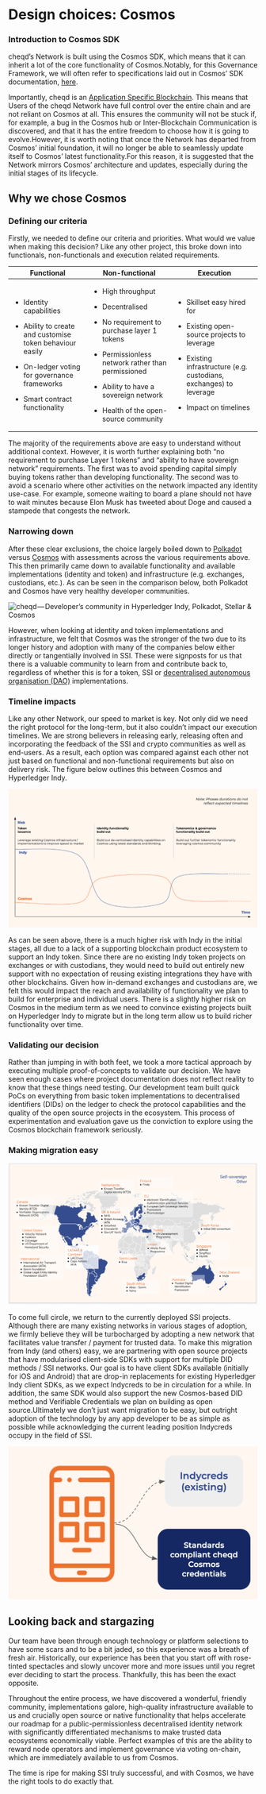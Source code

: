 # Design choices: Cosmos

### Introduction to Cosmos SDK <a href="#introduction-to-cosmos-sdk" id="introduction-to-cosmos-sdk"></a>

cheqd’s Network is built using the Cosmos SDK, which means that it can inherit a lot of the core functionality of Cosmos.Notably, for this Governance Framework, we will often refer to specifications laid out in Cosmos’ SDK documentation, [here](https://docs.cosmos.network/master/).&#x20;

Importantly, cheqd is an [Application Specific Blockchain](https://docs.cosmos.network/master/intro/why-app-specific.html). This means that Users of the cheqd Network have full control over the entire chain and are not reliant on Cosmos at all. This ensures the community will not be stuck if, for example, a bug in the Cosmos hub or Inter-Blockchain Communication is discovered, and that it has the entire freedom to choose how it is going to evolve.However, it is worth noting that once the Network has departed from Cosmos’ initial foundation, it will no longer be able to seamlessly update itself to Cosmos’ latest functionality.For this reason, it is suggested that the Network mirrors Cosmos’ architecture and updates, especially during the initial stages of its lifecycle.

## Why we chose Cosmos <a href="#f5a9" id="f5a9"></a>

### Defining our criteria <a href="#0893" id="0893"></a>

Firstly, we needed to define our criteria and priorities. What would we value when making this decision? Like any other project, this broke down into functionals, non-functionals and execution related requirements.

| Functional                                                                                                                                                                                                                | Non-functional                                                                                                                                                                                                                                                                                         | Execution                                                                                                                                                                                                                   |
| ------------------------------------------------------------------------------------------------------------------------------------------------------------------------------------------------------------------------- | ------------------------------------------------------------------------------------------------------------------------------------------------------------------------------------------------------------------------------------------------------------------------------------------------------ | --------------------------------------------------------------------------------------------------------------------------------------------------------------------------------------------------------------------------- |
| <ul><li>Identity capabilities</li></ul><ul><li>Ability to create and customise token behaviour easily</li></ul><ul><li>On-ledger voting for governance frameworks</li></ul><ul><li>Smart contract functionality</li></ul> | <ul><li>High throughput</li></ul><ul><li>Decentralised</li></ul><ul><li>No requirement to purchase layer 1 tokens</li></ul><ul><li>Permissionless network rather than permissioned</li></ul><ul><li>Ability to have a sovereign network</li></ul><ul><li>Health of the open-source community</li></ul> | <ul><li>Skillset easy hired for</li></ul><ul><li>Existing open-source projects to leverage</li></ul><ul><li>Existing infrastructure (e.g. custodians, exchanges) to leverage</li></ul><ul><li>Impact on timelines</li></ul> |

The majority of the requirements above are easy to understand without additional context. However, it is worth further explaining both “no requirement to purchase Layer 1 tokens” and “ability to have sovereign network” requirements. The first was to avoid spending capital simply buying tokens rather than developing functionality. The second was to avoid a scenario where other activities on the network impacted any identity use-case. For example, someone waiting to board a plane should not have to wait minutes because Elon Musk has tweeted about Doge and caused a stampede that congests the network.



### Narrowing down <a href="#5ad7" id="5ad7"></a>

After these clear exclusions, the choice largely boiled down to [Polkadot](https://polkadot.network/) versus [Cosmos](https://cosmos.network/) with assessments across the various requirements above. This then primarily came down to available functionality and available implementations (identity and token) and infrastructure (e.g. exchanges, custodians, etc.). As can be seen in the comparison below, both Polkadot and Cosmos have very healthy developer communities.

![cheqd — Developer’s community in Hyperledger Indy, Polkadot, Stellar & Cosmos](https://815275166-files.gitbook.io/\~/files/v0/b/gitbook-x-prod.appspot.com/o/spaces%2F-MjibM3lG9a5touW8dme%2Fuploads%2Fgit-blob-229631970485db7124b348b5e0f00c30914cb43d%2FNetwork%20developer%20community%20health.png?alt=media)

However, when looking at identity and token implementations and infrastructure, we felt that Cosmos was the stronger of the two due to its longer history and adoption with many of the companies below either directly or tangentially involved in SSI. These were signposts for us that there is a valuable community to learn from and contribute back to, regardless of whether this is for a token, SSI or [decentralised autonomous organisation (DAO)](https://www.investopedia.com/tech/what-dao/) implementations.

### Timeline impacts <a href="#f720" id="f720"></a>

Like any other Network, our speed to market is key. Not only did we need the right protocol for the long-term, but it also couldn’t impact our execution timelines. We are strong believers in releasing early, releasing often and incorporating the feedback of the SSI and crypto communities as well as end-users. As a result, each option was compared against each other not just based on functional and non-functional requirements but also on delivery risk. The figure below outlines this between Cosmos and Hyperledger Indy.

![](<../../.gitbook/assets/image (8).png>)

As can be seen above, there is a much higher risk with Indy in the initial stages, all due to a lack of a supporting blockchain product ecosystem to support an Indy token. Since there are no existing Indy token projects on exchanges or with custodians, they would need to build out entirely new support with no expectation of reusing existing integrations they have with other blockchains. Given how in-demand exchanges and custodians are, we felt this would impact the reach and availability of functionality we plan to build for enterprise and individual users. There is a slightly higher risk on Cosmos in the medium term as we need to convince existing projects built on Hyperledger Indy to migrate but in the long term allow us to build richer functionality over time.

### Validating our decision <a href="#db76" id="db76"></a>

Rather than jumping in with both feet, we took a more tactical approach by executing multiple proof-of-concepts to validate our decision. We have seen enough cases where project documentation does not reflect reality to know that these things need testing. Our development team built quick PoCs on everything from basic token implementations to decentralised identifiers (DIDs) on the ledger to check the protocol capabilities and the quality of the open source projects in the ecosystem. This process of experimentation and evaluation gave us the conviction to explore using the Cosmos blockchain framework seriously.

### Making migration easy <a href="#df93" id="df93"></a>

![](<../../.gitbook/assets/image (2).png>)

To come full circle, we return to the currently deployed SSI projects. Although there are many existing networks in various stages of adoption, we firmly believe they will be turbocharged by adopting a new network that facilitates value transfer / payment for trusted data. To make this migration from Indy (and others) easy, we are partnering with open source projects that have modularised client-side SDKs with support for multiple DID methods / SSI networks. Our goal is to have client SDKs available (initially for iOS and Android) that are drop-in replacements for existing Hyperledger Indy client SDKs, as we expect Indycreds to be in circulation for a while. In addition, the same SDK would also support the new Cosmos-based DID method and Verifiable Credentials we plan on building as open source.Ultimately we don’t just want migration to be easy, but outright adoption of the technology by any app developer to be as simple as possible while acknowledging the current leading position Indycreds occupy in the field of SSI.

![](<../../.gitbook/assets/image (6).png>)

## Looking back and stargazing <a href="#018b" id="018b"></a>

Our team have been through enough technology or platform selections to have some scars and to be a bit jaded, so this experience was a breath of fresh air. Historically, our experience has been that you start off with rose-tinted spectacles and slowly uncover more and more issues until you regret ever deciding to start the process. Thankfully, this has been the exact opposite.

Throughout the entire process, we have discovered a wonderful, friendly community, implementations galore, high-quality infrastructure available to us and crucially open source or native functionality that helps accelerate our roadmap for a public-permissionless decentralised identity network with significantly differentiated mechanisms to make trusted data ecosystems economically viable. Perfect examples of this are the ability to reward node operators and implement governance via voting on-chain, which are immediately available to us from Cosmos.

The time is ripe for making SSI truly successful, and with Cosmos, we have the right tools to do exactly that.&#x20;
